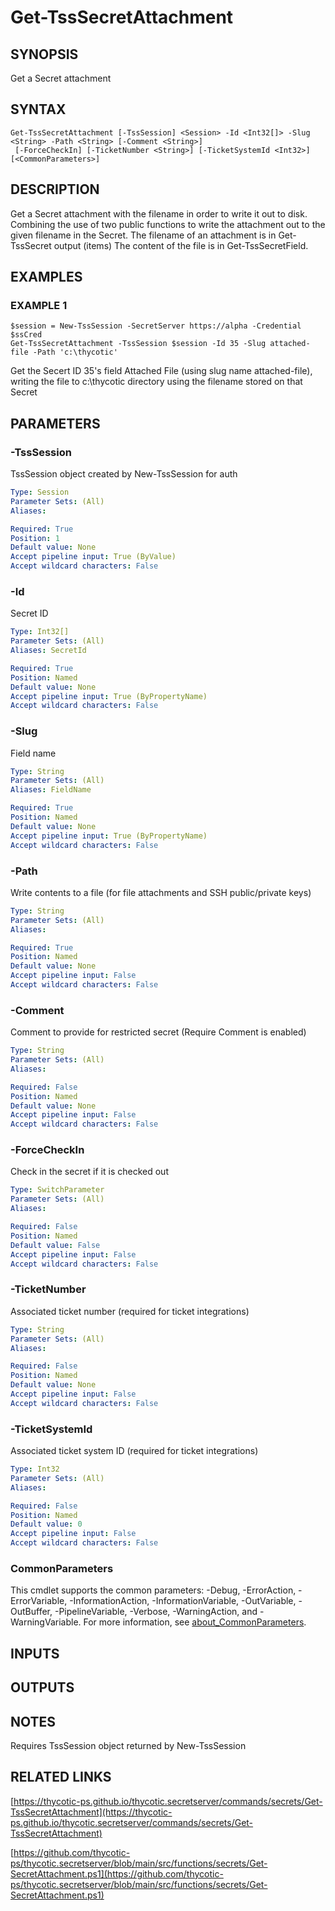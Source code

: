 # Get-TssSecretAttachment

## SYNOPSIS
Get a Secret attachment

## SYNTAX

```
Get-TssSecretAttachment [-TssSession] <Session> -Id <Int32[]> -Slug <String> -Path <String> [-Comment <String>]
 [-ForceCheckIn] [-TicketNumber <String>] [-TicketSystemId <Int32>] [<CommonParameters>]
```

## DESCRIPTION
Get a Secret attachment with the filename in order to write it out to disk.
Combining the use of two public functions to write the attachment out to the given filename in the Secret.
The filename of an attachment is in Get-TssSecret output (items)
The content of the file is in Get-TssSecretField.

## EXAMPLES

### EXAMPLE 1
```
$session = New-TssSession -SecretServer https://alpha -Credential $ssCred
Get-TssSecretAttachment -TssSession $session -Id 35 -Slug attached-file -Path 'c:\thycotic'
```

Get the Secert ID 35's field Attached File (using slug name attached-file), writing the file to c:\thycotic directory using the filename stored on that Secret

## PARAMETERS

### -TssSession
TssSession object created by New-TssSession for auth

```yaml
Type: Session
Parameter Sets: (All)
Aliases:

Required: True
Position: 1
Default value: None
Accept pipeline input: True (ByValue)
Accept wildcard characters: False
```

### -Id
Secret ID

```yaml
Type: Int32[]
Parameter Sets: (All)
Aliases: SecretId

Required: True
Position: Named
Default value: None
Accept pipeline input: True (ByPropertyName)
Accept wildcard characters: False
```

### -Slug
Field name

```yaml
Type: String
Parameter Sets: (All)
Aliases: FieldName

Required: True
Position: Named
Default value: None
Accept pipeline input: True (ByPropertyName)
Accept wildcard characters: False
```

### -Path
Write contents to a file (for file attachments and SSH public/private keys)

```yaml
Type: String
Parameter Sets: (All)
Aliases:

Required: True
Position: Named
Default value: None
Accept pipeline input: False
Accept wildcard characters: False
```

### -Comment
Comment to provide for restricted secret (Require Comment is enabled)

```yaml
Type: String
Parameter Sets: (All)
Aliases:

Required: False
Position: Named
Default value: None
Accept pipeline input: False
Accept wildcard characters: False
```

### -ForceCheckIn
Check in the secret if it is checked out

```yaml
Type: SwitchParameter
Parameter Sets: (All)
Aliases:

Required: False
Position: Named
Default value: False
Accept pipeline input: False
Accept wildcard characters: False
```

### -TicketNumber
Associated ticket number (required for ticket integrations)

```yaml
Type: String
Parameter Sets: (All)
Aliases:

Required: False
Position: Named
Default value: None
Accept pipeline input: False
Accept wildcard characters: False
```

### -TicketSystemId
Associated ticket system ID (required for ticket integrations)

```yaml
Type: Int32
Parameter Sets: (All)
Aliases:

Required: False
Position: Named
Default value: 0
Accept pipeline input: False
Accept wildcard characters: False
```

### CommonParameters
This cmdlet supports the common parameters: -Debug, -ErrorAction, -ErrorVariable, -InformationAction, -InformationVariable, -OutVariable, -OutBuffer, -PipelineVariable, -Verbose, -WarningAction, and -WarningVariable. For more information, see [about_CommonParameters](http://go.microsoft.com/fwlink/?LinkID=113216).

## INPUTS

## OUTPUTS

## NOTES
Requires TssSession object returned by New-TssSession

## RELATED LINKS

[https://thycotic-ps.github.io/thycotic.secretserver/commands/secrets/Get-TssSecretAttachment](https://thycotic-ps.github.io/thycotic.secretserver/commands/secrets/Get-TssSecretAttachment)

[https://github.com/thycotic-ps/thycotic.secretserver/blob/main/src/functions/secrets/Get-SecretAttachment.ps1](https://github.com/thycotic-ps/thycotic.secretserver/blob/main/src/functions/secrets/Get-SecretAttachment.ps1)

